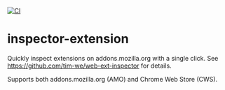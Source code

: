 [![CI](https://github.com/tim-we/inspector-extension/actions/workflows/ci.yml/badge.svg)](https://github.com/tim-we/inspector-extension/actions/workflows/ci.yml)

# inspector-extension

Quickly inspect extensions on addons.mozilla.org with a single click.
See https://github.com/tim-we/web-ext-inspector for details.

Supports both addons.mozilla.org (AMO) and Chrome Web Store (CWS).